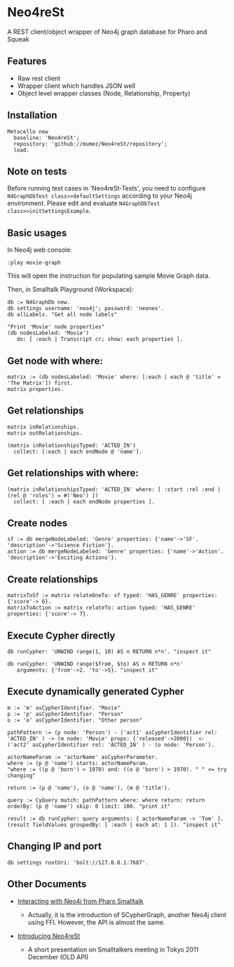 # Neo4reSt
A REST client/object wrapper of Neo4j graph database for Pharo and Squeak

## Features

- Raw rest client
- Wrapper client which handles JSON well
- Object level wrapper classes (Node, Relationship, Property)


## Installation

```smalltalk
Metacello new
  baseline: 'Neo4reSt';
  repository: 'github://mumez/Neo4reSt/repository';
  load.
```

## Note on tests

Before running test cases in 'Neo4reSt-Tests', you need to configure `N4GraphDbTest class>>defaultSettings` according to your Neo4j environment. Please edit and evaluate `N4GraphDbTest class>>initSettingsExample`.

## Basic usages

In Neo4j web console:
```
:play movie-graph
```
This will open the instruction for populating sample Movie Graph data.

Then, in Smalltalk Playground (Workspace):

```smalltalk
db := N4GraphDb new.
db settings username: 'neo4j'; password: 'neoneo'.
db allLabels. "Get all node labels"

"Print 'Movie' node properties"
(db nodesLabeled: 'Movie') 
   do: [ :each | Transcript cr; show: each properties ].
```

## Get node with where:

```smalltalk
matrix := (db nodesLabeled: 'Movie' where: [:each | each @ 'title' = 'The Matrix']) first.
matrix properties.
```

## Get relationships

```smalltalk
matrix inRelationships.
matrix outRelationships.

(matrix inRelationshipsTyped: 'ACTED_IN')
  collect: [:each | each endNode @ 'name']. 
```

## Get relationships with where:

```smalltalk
(matrix inRelationshipsTyped: 'ACTED_IN' where: [ :start :rel :end | (rel @ 'roles') = #('Neo') ])
  collect: [ :each | each endNode properties ].
```

## Create nodes

```smalltalk
sf := db mergeNodeLabeled: 'Genre' properties: {'name'->'SF'. 'description'->'Science Fiction'}.
action := db mergeNodeLabeled: 'Genre' properties: {'name'->'Action'. 'description'->'Exciting Actions'}. 
```

## Create relationships

```smalltalk
matrixToSf := matrix relateOneTo: sf typed: 'HAS_GENRE' properties: {'score'-> 6}.
matrixToAction := matrix relateTo: action typed: 'HAS_GENRE' properties: {'score'-> 7}. 
```

## Execute Cypher directly

```smalltalk
db runCypher: 'UNWIND range(1, 10) AS n RETURN n*n'. "inspect it"

db runCypher: 'UNWIND range($from, $to) AS n RETURN n*n' 
   arguments: {'from'->2. 'to'->5}. "inspect it"
```

## Execute dynamically generated Cypher

```smalltalk
m := 'm' asCypherIdentifier. "Movie"
p := 'p' asCypherIdentifier. "Person"
o := 'o' asCypherIdentifier. "Other person"

pathPattern := (p node: 'Person') - ('act1' asCypherIdentifier rel: 'ACTED_IN' ) -> (m node: 'Movie' props: {'released'->2000})  <- ('act2' asCypherIdentifier rel: 'ACTED_IN' ) - (o node: 'Person').

actorNameParam := 'actorName' asCypherParameter.
where := (p @ 'name') starts: actorNameParam.
"where := ((p @ 'born') > 1970) and: ((o @ 'born') > 1970). " " <= try changing"

return := (p @ 'name'), (o @ 'name'), (m @ 'title').

query := CyQuery match: pathPattern where: where return: return orderBy: (p @ 'name') skip: 0 limit: 100. "print it"

result := db runCypher: query arguments: { actorNameParam -> 'Tom' }.
(result fieldValues groupedBy: [ :each | each at: 1 ]). "inspect it"
```

## Changing IP and port

```smalltalk
db settings rootUri: 'bolt://127.0.0.1:7687'.
```

## Other Documents

- [Interacting with Neo4j from Pharo Smalltalk](https://hashnode.com/post/interacting-with-neo4j-from-pharo-smalltalk-ckltglsqq085o10s14bkhfhke)
  - Actually, it is the introduction of SCypherGraph, another Neo4j client using FFI. However, the API is almost the same.

- [Introducing Neo4reSt](https://drive.google.com/file/d/0B-QQfEn6pNsXTzF3UnBZWHA3ZW8/view?usp=sharing)
  - A short presentation on Smalltalkers meeting in Tokyo 2011 December (OLD API)


